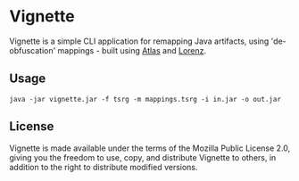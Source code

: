 Vignette
========

Vignette is a simple CLI application for remapping Java artifacts,
using 'de-obfuscation' mappings - built using [Atlas] and [Lorenz].

## Usage

```
java -jar vignette.jar -f tsrg -m mappings.tsrg -i in.jar -o out.jar
```

## License

Vignette is made available under the terms of the Mozilla Public
License 2.0, giving you the freedom to use, copy, and distribute
Vignette to others, in addition to the right to distribute modified
versions.

[Atlas]: https://github.com/CadixDev/Atlas
[Lorenz]: https://github.com/CadixDev/Lorenz
